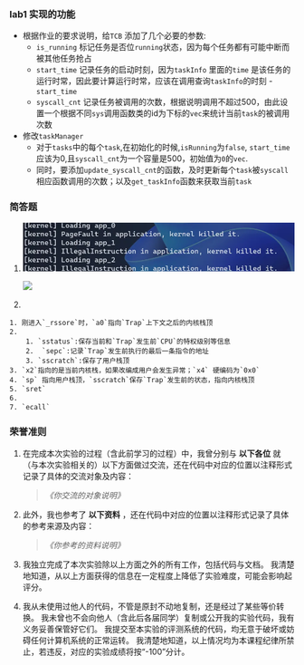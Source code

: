 ### lab1 实现的功能

- 根据作业的要求说明，给`TCB` 添加了几个必要的参数:
    - `is_running` 标记任务是否位`running`状态，因为每个任务都有可能中断而被其他任务抢占
    - `start_time` 记录任务的启动时刻，因为`taskInfo` 里面的`time` 是该任务的运行时常，因此要计算运行时常，应该在调用查询`taskInfo`的时刻 - `start_time`
    - `syscall_cnt` 记录任务被调用的次数，根据说明调用不超过500，由此设置一个根据不同`sys`调用函数类的id为下标的`vec`来统计当前`task`的被调用次数
- 修改`taskManager`
    - 对于`tasks`中的每个`task`,在初始化的时候,`isRunning`为`false`, `start_time`应该为0,且`syscall_cnt`为一个容量是500，初始值为`0`的`vec`.
    - 同时，要添加`update_syscall_cnt`的函数，及时更新每个`task`被`syscall`相应函数调用的次数；以及`get_taskInfo`函数来获取当前`task`



### 简答题

1. 
    ![](assets/webp.webp)
   
   ![](https://wyjson.com/md/v2/202310252240405.png/webp)

3. 

    1. 刚进入`_rssore`时，`a0`指向`Trap`上下文之后的内核栈顶
    2. 
        1. `sstatus`:保存当前和`Trap`发生前`CPU`的特权级别等信息
        2.  `sepc`:记录`Trap`发生前执行的最后一条指令的地址
        3. `sscratch`:保存了用户栈顶
    3. `x2`指向的是当前内核栈，如果改编成用户会发生异常；`x4` 硬编码为`0x0`
    4. `sp` 指向用户栈顶，`sscratch`保存`Trap`发生前的状态，指向内核栈顶
    5. `sret`
    6.  
    7. `ecall`

    

### 荣誉准则

1. 在完成本次实验的过程（含此前学习的过程）中，我曾分别与 **以下各位** 就（与本次实验相关的）以下方面做过交流，还在代码中对应的位置以注释形式记录了具体的交流对象及内容：

    > *《你交流的对象说明》*

2. 此外，我也参考了 **以下资料** ，还在代码中对应的位置以注释形式记录了具体的参考来源及内容：

    > *《你参考的资料说明》*

3. 我独立完成了本次实验除以上方面之外的所有工作，包括代码与文档。 我清楚地知道，从以上方面获得的信息在一定程度上降低了实验难度，可能会影响起评分。

4. 我从未使用过他人的代码，不管是原封不动地复制，还是经过了某些等价转换。 我未曾也不会向他人（含此后各届同学）复制或公开我的实验代码，我有义务妥善保管好它们。 我提交至本实验的评测系统的代码，均无意于破坏或妨碍任何计算机系统的正常运转。 我清楚地知道，以上情况均为本课程纪律所禁止，若违反，对应的实验成绩将按“-100”分计。